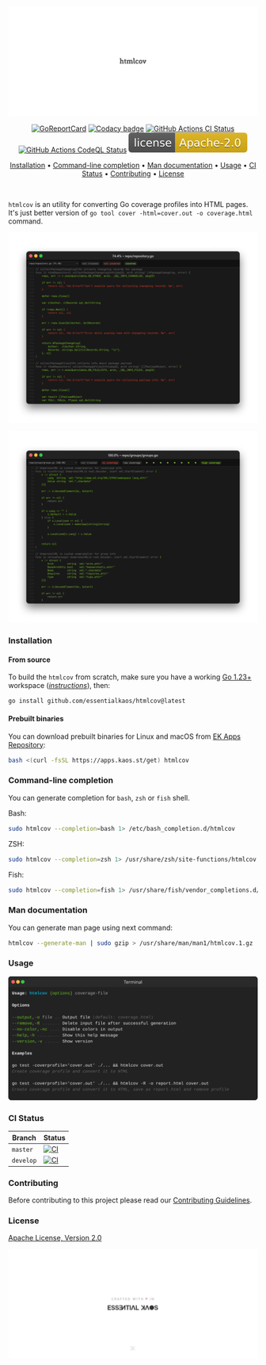 <p align="center"><a href="#readme"><img src=".github/images/card.svg"/></a></p>

<p align="center">
  <a href="https://kaos.sh/r/htmlcov"><img src="https://kaos.sh/r/htmlcov.svg" alt="GoReportCard" /></a>
  <a href="https://kaos.sh/y/htmlcov"><img src="https://kaos.sh/y/1bff0f909cd74de7bfe0baf2f23a18da.svg" alt="Codacy badge" /></a>
  <a href="https://kaos.sh/w/htmlcov/ci"><img src="https://kaos.sh/w/htmlcov/ci.svg" alt="GitHub Actions CI Status" /></a>
  <a href="https://kaos.sh/w/htmlcov/codeql"><img src="https://kaos.sh/w/htmlcov/codeql.svg" alt="GitHub Actions CodeQL Status" /></a>
  <a href="#license"><img src=".github/images/license.svg"/></a>
</p>

<p align="center"><a href="#installation">Installation</a> • <a href="#command-line-completion">Command-line completion</a> • <a href="#man-documentation">Man documentation</a> • <a href="#usage">Usage</a> • <a href="#ci-status">CI Status</a> • <a href="#contributing">Contributing</a> • <a href="#license">License</a></p>

<br/>

`htmlcov` is an utility for converting Go coverage profiles into HTML pages. It's just better version of `go tool cover -html=cover.out -o coverage.html` command.

![Screenshot](.github/images/screenshot1.png)

![Screenshot](.github/images/screenshot2.png)

### Installation

#### From source

To build the `htmlcov` from scratch, make sure you have a working [Go 1.23+](https://github.com/essentialkaos/.github/blob/master/GO-VERSION-SUPPORT.md) workspace (_[instructions](https://go.dev/doc/install)_), then:

```
go install github.com/essentialkaos/htmlcov@latest
```

#### Prebuilt binaries

You can download prebuilt binaries for Linux and macOS from [EK Apps Repository](https://apps.kaos.st/htmlcov/latest):

```bash
bash <(curl -fsSL https://apps.kaos.st/get) htmlcov
```

### Command-line completion

You can generate completion for `bash`, `zsh` or `fish` shell.

Bash:
```bash
sudo htmlcov --completion=bash 1> /etc/bash_completion.d/htmlcov
```

ZSH:
```bash
sudo htmlcov --completion=zsh 1> /usr/share/zsh/site-functions/htmlcov
```

Fish:
```bash
sudo htmlcov --completion=fish 1> /usr/share/fish/vendor_completions.d/htmlcov.fish
```

### Man documentation

You can generate man page using next command:

```bash
htmlcov --generate-man | sudo gzip > /usr/share/man/man1/htmlcov.1.gz
```

### Usage

<p align="center"><img src=".github/images/usage.svg"/></p>

### CI Status

| Branch | Status |
|--------|----------|
| `master` | [![CI](https://kaos.sh/w/htmlcov/ci.svg?branch=master)](https://kaos.sh/w/htmlcov/ci?query=branch:master) |
| `develop` | [![CI](https://kaos.sh/w/htmlcov/ci.svg?branch=develop)](https://kaos.sh/w/htmlcov/ci?query=branch:develop) |

### Contributing

Before contributing to this project please read our [Contributing Guidelines](https://github.com/essentialkaos/.github/blob/master/CONTRIBUTING.md).

### License

[Apache License, Version 2.0](http://www.apache.org/licenses/LICENSE-2.0)

<p align="center"><a href="https://kaos.dev"><img src="https://raw.githubusercontent.com/essentialkaos/.github/refs/heads/master/images/ekgh.svg"/></a></p>
